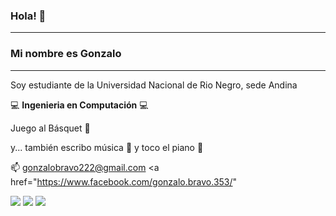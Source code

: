 ### Hola! 👋
--------------------------------------------------------------------------
### Mi nombre es __Gonzalo__
--------------------------------------------------------------------------
Soy estudiante de la Universidad Nacional de Rio Negro, sede Andina

:computer: __Ingenieria en Computación__ :computer:

Juego al Básquet :basketball:

y... también escribo música :musical_score: y toco el piano :musical_keyboard:
 
:mailbox: gonzalobravo222@gmail.com 
<a href="https://www.facebook.com/gonzalo.bravo.353/"


![](https://camo.githubusercontent.com/1d60a65352c961dc0bc3bfcddb926a34787b47ffced9bcadeaea32962297ef5a/68747470733a2f2f696d672e736869656c64732e696f2f62616467652f2d507974686f6e2d3035313232413f7374796c653d666c6174266c6f676f3d707974686f6e)
![](https://camo.githubusercontent.com/d829de7199d716df1b9e4077ec51f8401f69a075c069bd9bc5d00ec008d42229/68747470733a2f2f696d672e736869656c64732e696f2f62616467652f5562756e74752d3035313232413f7374796c653d666c6174266c6f676f3d7562756e7475)
![](https://camo.githubusercontent.com/dbe29af6a1c9543d3fd35991f2022b409e406cb63015c488e44b77fed0b3e5d7/68747470733a2f2f696d672e736869656c64732e696f2f62616467652f446973636f72642d3035313232412e7376673f7374796c653d666c6174266c6f676f3d646973636f7264)

